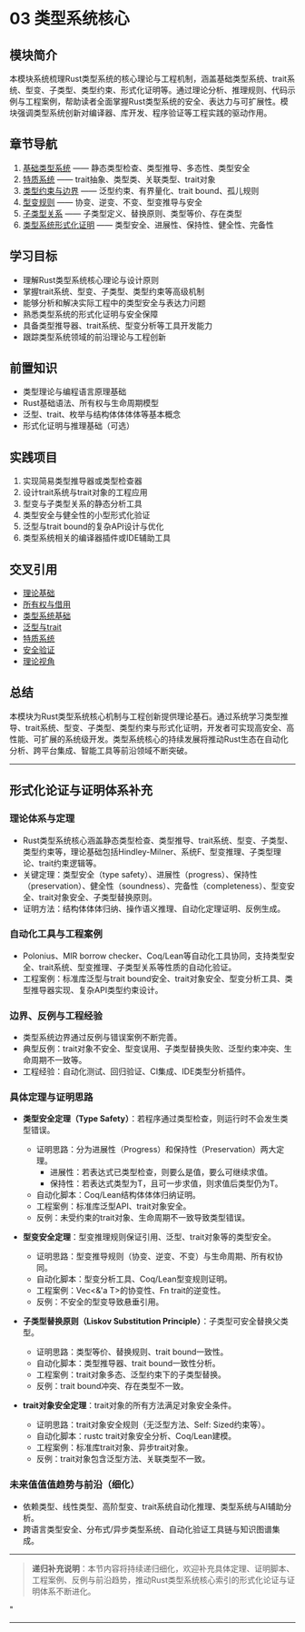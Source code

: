﻿# 03 类型系统核心

## 模块简介

本模块系统梳理Rust类型系统的核心理论与工程机制，涵盖基础类型系统、trait系统、型变、子类型、类型约束、形式化证明等。通过理论分析、推理规则、代码示例与工程案例，帮助读者全面掌握Rust类型系统的安全、表达力与可扩展性。模块强调类型系统创新对编译器、库开发、程序验证等工程实践的驱动作用。

## 章节导航

1. [基础类型系统](./01_basic_type_system.md) —— 静态类型检查、类型推导、多态性、类型安全
2. [特质系统](./02_trait_system.md) —— trait抽象、类型类、关联类型、trait对象
3. [类型约束与边界](./03_type_constraints.md) —— 泛型约束、有界量化、trait bound、孤儿规则
4. [型变规则](./04_variance.md) —— 协变、逆变、不变、型变推导与安全
5. [子类型关系](./05_subtyping.md) —— 子类型定义、替换原则、类型等价、存在类型
6. [类型系统形式化证明](./06_type_system_formal_proofs.md) —— 类型安全、进展性、保持性、健全性、完备性

## 学习目标

- 理解Rust类型系统核心理论与设计原则
- 掌握trait系统、型变、子类型、类型约束等高级机制
- 能够分析和解决实际工程中的类型安全与表达力问题
- 熟悉类型系统的形式化证明与安全保障
- 具备类型推导器、trait系统、型变分析等工具开发能力
- 跟踪类型系统领域的前沿理论与工程创新

## 前置知识

- 类型理论与编程语言原理基础
- Rust基础语法、所有权与生命周期模型
- 泛型、trait、枚举与结构体体体体等基本概念
- 形式化证明与推理基础（可选）

## 实践项目

1. 实现简易类型推导器或类型检查器
2. 设计trait系统与trait对象的工程应用
3. 型变与子类型关系的静态分析工具
4. 类型安全与健全性的小型形式化验证
5. 泛型与trait bound的复杂API设计与优化
6. 类型系统相关的编译器插件或IDE辅助工具

## 交叉引用

- [理论基础](../01_theory_foundations/)
- [所有权与借用](../01_ownership_borrowing/)
- [类型系统基础](../02_type_system/)
- [泛型与trait](../04_generics/)
- [特质系统](../12_traits/)
- [安全验证](../23_security_verification/)
- [理论视角](../20_theoretical_perspectives/)

## 总结

本模块为Rust类型系统核心机制与工程创新提供理论基石。通过系统学习类型推导、trait系统、型变、子类型、类型约束与形式化证明，开发者可实现高安全、高性能、可扩展的系统级开发。类型系统核心的持续发展将推动Rust生态在自动化分析、跨平台集成、智能工具等前沿领域不断突破。

---

## 形式化论证与证明体系补充

### 理论体系与定理

- Rust类型系统核心涵盖静态类型检查、类型推导、trait系统、型变、子类型、类型约束等，理论基础包括Hindley-Milner、系统F、型变推理、子类型理论、trait约束逻辑等。
- 关键定理：类型安全（type safety）、进展性（progress）、保持性（preservation）、健全性（soundness）、完备性（completeness）、型变安全、trait对象安全、子类型替换原则。
- 证明方法：结构体体体归纳、操作语义推理、自动化定理证明、反例生成。

### 自动化工具与工程案例

- Polonius、MIR borrow checker、Coq/Lean等自动化工具协同，支持类型安全、trait系统、型变推理、子类型关系等性质的自动化验证。
- 工程案例：标准库泛型与trait bound安全、trait对象安全、型变分析工具、类型推导器实现、复杂API类型约束设计。

### 边界、反例与工程经验

- 类型系统边界通过反例与错误案例不断完善。
- 典型反例：trait对象不安全、型变误用、子类型替换失败、泛型约束冲突、生命周期不一致等。
- 工程经验：自动化测试、回归验证、CI集成、IDE类型分析插件。

### 具体定理与证明思路

- **类型安全定理（Type Safety）**：若程序通过类型检查，则运行时不会发生类型错误。
  - 证明思路：分为进展性（Progress）和保持性（Preservation）两大定理。
    - 进展性：若表达式已类型检查，则要么是值，要么可继续求值。
    - 保持性：若表达式类型为T，且可一步求值，则求值后类型仍为T。
  - 自动化脚本：Coq/Lean结构体体体归纳证明。
  - 工程案例：标准库泛型API、trait对象安全。
  - 反例：未受约束的trait对象、生命周期不一致导致类型错误。

- **型变安全定理**：型变推理规则保证引用、泛型、trait对象等的类型安全。
  - 证明思路：型变推导规则（协变、逆变、不变）与生命周期、所有权协同。
  - 自动化脚本：型变分析工具、Coq/Lean型变规则证明。
  - 工程案例：Vec<&'a T>的协变性、Fn trait的逆变性。
  - 反例：不安全的型变导致悬垂引用。

- **子类型替换原则（Liskov Substitution Principle）**：子类型可安全替换父类型。
  - 证明思路：类型等价、替换规则、trait bound一致性。
  - 自动化脚本：类型推导器、trait bound一致性分析。
  - 工程案例：trait对象多态、泛型约束下的子类型替换。
  - 反例：trait bound冲突、存在类型不一致。

- **trait对象安全定理**：trait对象的所有方法满足对象安全条件。
  - 证明思路：trait对象安全规则（无泛型方法、Self: Sized约束等）。
  - 自动化脚本：rustc trait对象安全分析、Coq/Lean建模。
  - 工程案例：标准库trait对象、异步trait对象。
  - 反例：trait对象包含泛型方法、关联类型不一致。

### 未来值值值趋势与前沿（细化）

- 依赖类型、线性类型、高阶型变、trait系统自动化推理、类型系统与AI辅助分析。
- 跨语言类型安全、分布式/异步类型系统、自动化验证工具链与知识图谱集成。

---

> **递归补充说明**：本节内容将持续递归细化，欢迎补充具体定理、证明脚本、工程案例、反例与前沿趋势，推动Rust类型系统核心索引的形式化论证与证明体系不断进化。

"

---
